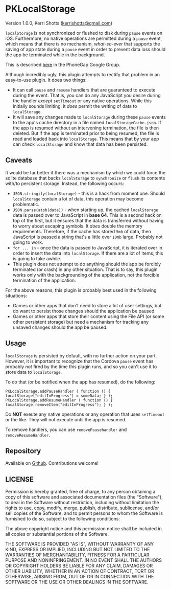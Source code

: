 # PKLocalStorage

Version 1.0.0, Kerri Shotts (kerrishotts@gmail.com)

`localStorage` is not synchronized or flushed to disk during `pause` events on iOS. Furthermore, no native operations are permitted during a `pause` event, which means that there is no mechanism, *what-so-ever* that supports the saving of app state during a `pause` event in order to prevent data loss should the app be terminated while in the background.

This is described [here](https://groups.google.com/forum/#!msg/PhoneGap/wsP4w3Sm0YQ/fAnyUu_sZosJ) in the PhoneGap Google Group.

Although incredibly ugly, this plugin attempts to rectify that problem in an easy-to-use plugin. It does two things:

* It can call `pause` and `resume` handlers that are guaranteed to execute during the event. That is, you can do any JavaScript you desire during the handler *except* `setTimeout` or any native operations. While this initially sounds limiting, it *does* permit the writing of data to `localStorage`.
* It will save any changes made to `localStorage` during these `pause` events to the app's cache directory in a file named `localStorageCache.json`. If the app is resumed without an intervening termination, the file is then deleted. But if the app is terminated prior to being resumed, the file is read and loaded back into `localStorage`. This means that by your app can check `localStorage` and know that data has been persisted.

## Caveats

It would be far better if there was a mechanism by which we could force the sqlite database that backs `localStorage` to `synchronize` or `flush` its contents with/to persistent storage. Instead, the following occurs:

* `JSON.stringify(localStorage)` - this is a hack from moment one. Should `localStorage` contain a lot of data, this operation may become problematic.
* `JSON.parse(atob(data))` - when starting up, the cached `localStorage` data is passed over to JavaScript in **base 64**. This is a second hack on top of the first, but it ensures that the data is transferred without having to worry about escaping symbols. It *does* double the memory requirements. Therefore, if the cache has stored `5mb` of data, then JavaScript is passed a string that's a little over `10mb` large. Probably not going to work.
* `for ... in` - once the data is passed to JavaScript, it is iterated over in order to insert the data into `localStorage`. If there are a lot of items, this is going to take awhile.
* This plugin does not attempt to do anything should the app be forcibly terminated (or crash) in any other situation. That is to say, this plugin works only with the backgrounding of the application, not the forcible termination of the application.

For the above reasons, this plugin is probably best used in the following situations:

* Games or other apps that don't need to store a lot of user settings, but do want to persist those changes should the application be paused.
* Games or other apps that store their content using the File API (or some other persistent storage) but need a mechanism for tracking any unsaved changes should the app be paused.

## Usage

`localStorage` is persisted by default, with no further action on your part. However, it is important to recognize that the Cordova `pause` event has probably *not* fired by the time this plugin runs, and so you can't use it to store data to `localStorage`.

To do that (or be notified when the app has resumed), do the following:

```
PKLocalStorage.addPauseHandler ( function () { localStorage["editInProgress"] = someData; } );
PKLocalStorage.addResumeHandler ( function () { localStorage.removeItem("editInProgress"); } );
```

Do **NOT** exeute any native operations or any operation that uses `setTimeout` or the like. They will not execute until the app is resumed.

To remove handlers, you can use `removePausehandler` and `removeResumeHandler`.

## Repository

Available on [Github](https://github.com/photokandyStudios/PKLocalStorage). Contributions welcome!

## LICENSE

Permission is hereby granted, free of charge, to any person obtaining a copy of this
software and associated documentation files (the "Software"), to deal in the Software
without restriction, including without limitation the rights to use, copy, modify,
merge, publish, distribute, sublicense, and/or sell copies of the Software, and to
permit persons to whom the Software is furnished to do so, subject to the following
conditions:

The above copyright notice and this permission notice shall be included in all copies
or substantial portions of the Software.

THE SOFTWARE IS PROVIDED "AS IS", WITHOUT WARRANTY OF ANY KIND, EXPRESS OR IMPLIED,
INCLUDING BUT NOT LIMITED TO THE WARRANTIES OF MERCHANTABILITY, FITNESS FOR A PARTICULAR
PURPOSE AND NONINFRINGEMENT. IN NO EVENT SHALL THE AUTHORS OR COPYRIGHT HOLDERS BE
LIABLE FOR ANY CLAIM, DAMAGES OR OTHER LIABILITY, WHETHER IN AN ACTION OF CONTRACT, TORT
OR OTHERWISE, ARISING FROM, OUT OF OR IN CONNECTION WITH THE SOFTWARE OR THE USE OR
OTHER DEALINGS IN THE SOFTWARE.
